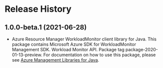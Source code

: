 # Release History

## 1.0.0-beta.1 (2021-06-28)

- Azure Resource Manager WorkloadMonitor client library for Java. This package contains Microsoft Azure SDK for WorkloadMonitor Management SDK. Workload Monitor API. Package tag package-2020-01-13-preview. For documentation on how to use this package, please see [Azure Management Libraries for Java](https://aka.ms/azsdk/java/mgmt).
